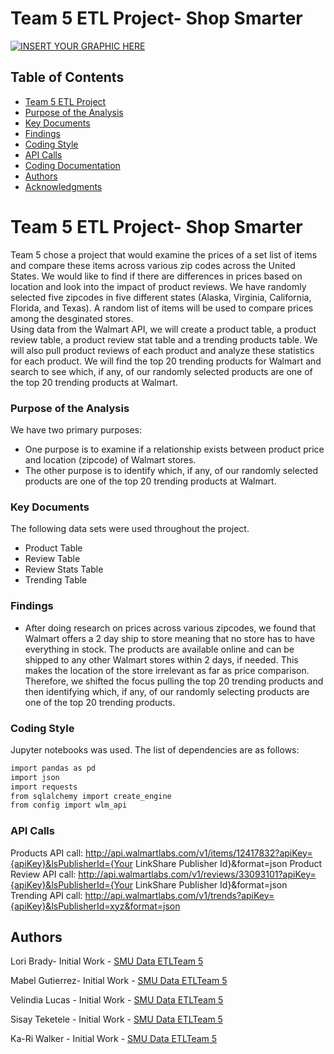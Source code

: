 # Team 5 ETL Project- Shop Smarter
[![INSERT YOUR GRAPHIC HERE](https://www.bkacontent.com/wp-content/uploads/2017/10/walmart-cart.jpg)]()


<!-- TABLE OF CONTENTS -->
## Table of Contents

* [Team 5 ETL Project](#team-5-ETL-project)
* [Purpose of the Analysis](#purpose-of-the-analysis)
* [Key Documents](#key-documents)
* [Findings](#findings)
* [Coding Style](#coding-style)
* [API Calls](#api-calls)
* [Coding Documentation](#coding-documentation)
* [Authors](#authors)
* [Acknowledgments](#acknowledgments)

# Team 5 ETL Project- Shop Smarter

Team 5 chose a project that would examine the prices of a set list of items and compare these items across various zip codes across
the United States.  We would like to find if there are differences in prices based on location and look into the impact of product reviews. We have randomly selected five zipcodes in five different states (Alaska, Virginia, California, Florida, and Texas).  A random list of items will be used to compare prices among the desginated stores.  
Using data from the Walmart API, we will create a product table, a product review table, a product review stat table and a trending products table.  We will also pull product reviews of each product and analyze these statistics for each product.  We will find the top 20 trending products for Walmart and search to see which, if any, of our randomly selected products are one of the top 20 trending products at Walmart.  

### Purpose of the Analysis

We have two primary purposes:

* One purpose is to examine if a relationship exists between product price and location (zipcode) of Walmart stores. 
* The other purpose is to identify which, if any, of our randomly selected products are one of the top 20 trending products at Walmart. 


### Key Documents

The following data sets were used throughout the project.

* Product Table
* Review Table
* Review Stats Table
* Trending Table


### Findings

* After doing research on prices across various zipcodes, we found that Walmart offers a 2 day ship to store meaning that no store has to have everything in stock.  The products are available online and can be shipped to any other Walmart stores within 2 days, if needed.  This makes the location of the store irrelevant as far as price comparison.  Therefore, we shifted the focus pulling the top 20 trending products and then identifying which, if any, of our randomly selecting products are one of the top 20 trending products.


### Coding Style

Jupyter notebooks was used. The list of dependencies are as follows:

```sh
import pandas as pd
import json
import requests
from sqlalchemy import create_engine
from config import wlm_api
```

### API Calls

Products API call:
	http://api.walmartlabs.com/v1/items/12417832?apiKey={apiKey}&lsPublisherId={Your LinkShare Publisher Id}&format=json
Product Review API call:
	http://api.walmartlabs.com/v1/reviews/33093101?apiKey={apiKey}&lsPublisherId={Your LinkShare Publisher Id}&format=json
Trending API call:
	http://api.walmartlabs.com/v1/trends?apiKey={apiKey}&lsPublisherId=xyz&format=json


## Authors


Lori Brady- Initial Work - [SMU Data ETLTeam 5](https://github.com/loribeth18)

Mabel Gutierrez- Initial Work - [SMU Data ETLTeam 5](https://github.com/mabel912)

Velindia Lucas - Initial Work - [SMU Data ETLTeam 5](https://github.com/chele0630)

Sisay Teketele - Initial Work - [SMU Data ETLTeam 5](https://github.com/sisayyt)

Ka-Ri Walker - Initial Work - [SMU Data ETLTeam 5](https://github.com/ButtonWalker)
